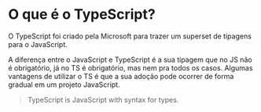 # O que é o TypeScript?
O TypeScript foi criado pela Microsoft para trazer um superset de tipagens para o JavaScript.

A diferença entre o JavaScript e TypeScript é a sua tipagem que no JS não é obrigatório, já no TS é obrigatório, mas nem pra todos os casos. Algumas vantagens de utilizar o TS é que a sua adoção pode ocorrer de forma gradual em um projeto JavaScript.

> TypeScript is JavaScript with syntax for types.